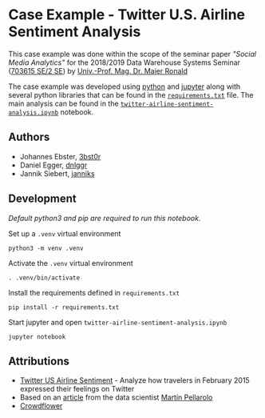 # Case Example - Twitter U.S. Airline Sentiment Analysis
This case example was done within the scope of the seminar paper _"Social Media Analytics"_ for the 2018/2019 Data Warehouse Systems Seminar ([703615 SE/2 SE](https://lfuonline.uibk.ac.at/public/lfuonline_lv.details?lvnr_id_in=703615&sem_id_in=18W)) by [Univ.-Prof. Mag. Dr. Maier Ronald](https://www.uibk.ac.at/wipl/team/team/maier.html.en)

The case example was developed using [python](https://www.python.org/) and [jupyter](https://jupyter.org/) along with several python libraries that can be found in the [`requirements.txt`](/requirements.txt) file. The main analysis can be found in the [`twitter-airline-sentiment-analysis.ipynb`](/twitter-airline-sentiment-analysis.ipynb) notebook.

## Authors
- Johannes Ebster, [3bst0r](https://github.com/3bst0r)
- Daniel Egger, [dnlggr](https://github.com/dnlggr)
- Jannik Siebert, [janniks](https://github.com/janniks)

## Development

_Default python3 and pip are required to run this notebook._

Set up a `.venv` virtual environment
```
python3 -m venv .venv
```

Activate the `.venv` virtual environment
```
. .venv/bin/activate
```

Install the requirements defined in `requirements.txt`
```
pip install -r requirements.txt
```

Start jupyter and open `twitter-airline-sentiment-analysis.ipynb`
```
jupyter notebook
```

## Attributions
- [Twitter US Airline Sentiment](https://www.kaggle.com/crowdflower/twitter-airline-sentiment) - Analyze how travelers in February 2015 expressed their feelings on Twitter
- Based on an [article](https://medium.com/@martinpella/customers-tweets-classification-41cdca4e2de) from the data scientist [Martín Pellarolo](https://github.com/martinpella)
- [Crowdflower](http://www.crowdflower.com/data-for-everyone/)
